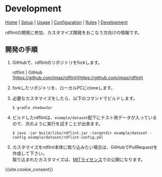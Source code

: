 # Development

[Home](index.md) |
[Setup](setup.md) |
[Usage](usage.md) |
[Configuration](config.md) |
[Rules](rules.md) |
[Development](developer.md)

rdflintの開発に参加、カスタマイズ開発をおこなう方向けの情報です。

## 開発の手順

1. GitHubで、rdflintのリポジトリをforkします。

   rdflint | GitHub  
   [https://github.com/imas/rdflint](https://github.com/imas/rdflint)

2. forkしたリポジトリを、ローカルPCにcloneします。

3. 必要なカスタマイズをしたら、以下のコマンドでビルドします。

   ```
   $ gradle shadowJar
   ```

4. ビルドしたrdflintは、``example/dataset``配下にテスト用データが入っているので、次のように実行を試すことが出来ます。

   ```
   $ java -jar build/libs/rdflint.jar -targetdir example/dataset -config example/dataset/rdflint-config.yml
   ```

5. カスタマイズをrdflint本体に取り込みたい場合は、GitHubでPullRequestを作成して下さい。  
   取り込まれたカスタマイズは、[MITライセンス](https://github.com/imas/rdflint/blob/master/LICENSE)での公開になります。

{{site.cookie_consent}}
